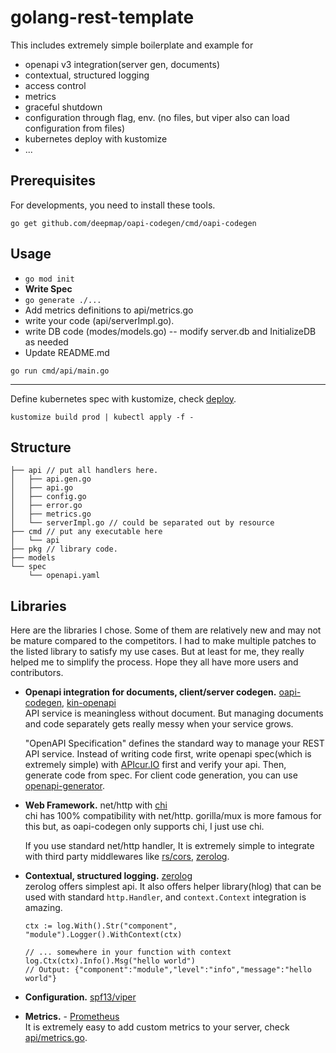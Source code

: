 # golang-rest-template


This includes extremely simple boilerplate and example for
- openapi v3 integration(server gen, documents)
- contextual, structured logging
- access control
- metrics
- graceful shutdown
- configuration through flag, env. (no files, but viper also can load configuration from files)
- kubernetes deploy with kustomize
- ...


Prerequisites
---
For developments, you need to install these tools.
```
go get github.com/deepmap/oapi-codegen/cmd/oapi-codegen
```

Usage
---
- ```go mod init```
- **Write Spec**
- ```go generate ./...```
- Add metrics definitions to api/metrics.go
- write your code (api/serverImpl.go).
- write DB code (modes/models.go) -- modify server.db and InitializeDB as needed
- Update README.md

```
go run cmd/api/main.go
```


---
Define kubernetes spec with kustomize, check [deploy](deploy).
```
kustomize build prod | kubectl apply -f -
```


Structure
---
```
├── api // put all handlers here.
│   ├── api.gen.go
│   ├── api.go
│   ├── config.go
│   ├── error.go
│   ├── metrics.go
│   └── serverImpl.go // could be separated out by resource
├── cmd // put any executable here
│   └── api
├── pkg // library code.
├── models
└── spec
    └── openapi.yaml

```

Libraries
---
Here are the libraries I chose. Some of them are relatively new and may not be mature compared to the competitors. I had to make multiple patches to the listed library to satisfy my use cases. But at least for me, they really helped me to simplify the process. Hope they all have more users and contributors.

- **Openapi integration for documents, client/server codegen.** [oapi-codegen](https://github.com/deepmap/oapi-codegen), [kin-openapi](https://github.com/getkin/kin-openapi)  
  API service is meaningless without document. But managing documents and code separately gets really messy when your service grows.  

  "OpenAPI Specification" defines the standard way to manage your REST API service.
  Instead of writing code first, write openapi spec(which is extremely simple) with [APIcur.IO](https://apicur.io/) first and verify your api. Then, generate code from spec. For client code generation, you can use [openapi-generator](https://github.com/OpenAPITools/openapi-generator).

- **Web Framework.** net/http with [chi](https://github.com/go-chi/chi)  
   chi has 100% compatibility with net/http. gorilla/mux is more famous for this but, as oapi-codegen only supports chi, I just use chi.

  If you use standard net/http handler, It is extremely simple to integrate with third party middlewares like [rs/cors](https://github.com/rs/cors), [zerolog](https://github.com/rs/zerolog).


- **Contextual, structured logging.** [zerolog](https://github.com/rs/zerolog)  
  zerolog offers simplest api. It also offers helper library(hlog) that can be used with standard ```http.Handler```, and ```context.Context``` integration is amazing.
  ```
  ctx := log.With().Str("component", "module").Logger().WithContext(ctx)

  // ... somewhere in your function with context
  log.Ctx(ctx).Info().Msg("hello world")
  // Output: {"component":"module","level":"info","message":"hello world"}
  ```

- **Configuration.** [spf13/viper](https://github.com/spf13/viper)  

- **Metrics.** - [Prometheus](https://github.com/prometheus/client_golang)  
  It is extremely easy to add custom metrics to your server, check [api/metrics.go](api/metrics.go).
